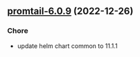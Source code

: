 

## [promtail-6.0.9](https://github.com/truecharts/charts/compare/promtail-6.0.8...promtail-6.0.9) (2022-12-26)

### Chore

- update helm chart common to 11.1.1
  
  